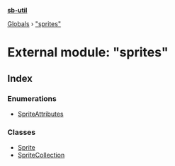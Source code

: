 **[sb-util](../README.md)**

[Globals](../globals.md) › ["sprites"](_sprites_.md)

# External module: "sprites"

## Index

### Enumerations

* [SpriteAttributes](../enums/_sprites_.spriteattributes.md)

### Classes

* [Sprite](../classes/_sprites_.sprite.md)
* [SpriteCollection](../classes/_sprites_.spritecollection.md)